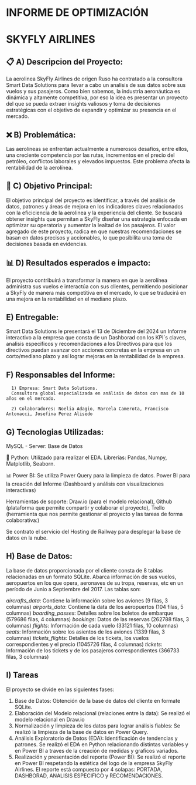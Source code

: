 
<p style="font-family: Verdana, sans-serif; font-size: 14px;">
  
# **INFORME DE OPTIMIZACIÓN**

<p style="font-family: Verdana, sans-serif; font-size: 12px;">
  
# **SKYFLY AIRLINES**

## 📋 A) Descripcion del Proyecto:

La aerolinea SkyFly Airlines de origen Ruso ha contratado a la consultora Smart Data Solutions para llevar a cabo un analisis de sus datos sobre sus vuelos y sus pasajeros. Como bien sabemos, la industria aeronáutica es dinámica y altamente competitiva, por eso la idea es presentar un proyecto del que se pueda extraer insights valiosos y toma de decisiones estratégicas con el objetivo de expandir y optimizar su presencia en el mercado. 

## ❌ B) Problemática: 

Las aerolíneas se enfrentan actualmente a numerosos desafíos, entre ellos, una creciente competencia por las rutas, incrementos en el precio del petróleo, conflictos laborales y elevados impuestos. Este problema afecta la rentabilidad de la aerolínea. 

## 🎯 C) Objetivo Principal:

El objetivo principal del proyecto es identificar, a través del análisis de datos, patrones y áreas de mejora en los indicadores claves relacionados con la eficiciencia de la aerolinea y la experiencia del cliente. Se buscará obtener insights que permitan a SkyFly diseñar una estrategia enfocada en optimizar su operatoria y aumentar la lealtad de los pasajeros.
El valor agregado de este proyecto, radica en que nuestras recomendaciones se basan en datos precisos y accionables, lo que posibilita una toma de decisiones basada en evidencias.

## 📊 D) Resultados esperados e impacto:

El proyecto contribuirá a transformar la manera en que la aerolínea administra sus vuelos e interactúa con sus clientes, permitiendo posicionar a SkyFly de manera más competitiva en el mercado, lo que se traducirá en una mejora en la rentabilidad en el mediano plazo.

## E) Entregable: 

Smart Data Solutions le presentará el 13 de Diciembre del 2024 un Informe interactivo a la empresa que consta de un Dashborad con los KPI´s claves, analisis especificos y recomendaciones a los Directivos para que los directivos puedan avanzar con acciones concretas en la empresa en un corto/mediano plazo y así lograr mejoras en la rentabilidad de la empresa.

## F) Responsables del Informe:

      1) Empresa: Smart Data Solutions.
      Consultora global especializada en análisis de datos con mas de 10 años en el mercado.
      
      2) Colaboradores: Noelia Adagio, Marcela Camerota, Francisco Antonacci, Josefina Perez Alisedo

## G) Tecnologias Utilizadas:

MySQL - Server: Base de Datos

🐍 Python: Utilizado para realizar el EDA. Librerías: Pandas, Numpy, Matplotlib, Seaborn.

📊 Power BI: Se utiliza Power Query para la limpieza de datos. Power BI para la creación del Informe (Dashboard y análisis con visualizaciones interactivas)

Herramientas de soporte: Draw.io (para el modelo relacional), Github (plataforma que permite compartir y colaborar el proyecto), Trello (herramienta que nos permite gestionar el proyecto y las tareas de forma colaborativa:)

Se contrato el servicio del Hosting de Railway para desplegar la base de datos en la nube.

## H) Base de Datos:
La base de datos proporcionada por el cliente consta de 8 tablas relacionadas en un formato SQLite.  Abarca información de sus vuelos, aeropuertos en los que opera, aeronaves de su tropa, reservas, etc en un período de Junio a Septiembre del 2017. Las tablas son:

  _aircrafts_data_: Contiene la información sobre los aviones (9 filas, 3 columnas)
  _airports_data_: Contiene la data de los aeropuertos (104 filas, 5 columnas)
  _boarding_passes_: Detalles sobre los boletos de embarque (579686 filas, 4 columnas)
  _bookings_: Datos de las reservas (262788 filas, 3 columnas)
  _flights_: Información de cada vuelo (33121 filas, 10 columnas)
  _seats_: Información sobre los asientos de los aviones (1339 filas, 3 columnas)
  _tickets_flights_: Detalles de los tickets, los vuelos correspondientes y el precio (1045726 filas, 4 columnas)
  _tickets_: Información de los tickets y de los pasajeros correspondientes (366733 filas, 3 columnas)



## I) Tareas
El proyecto se divide en las siguientes fases:

1. Base de Datos: Obtención de la base de datos del cliente en formate SQLite. 
2. Elaboración del Modelo relacional (relaciones entre la data): Se realizó el modelo relacional en Draw.io
3. Normalización y limpieza de los datos para lograr análisis fiables: Se realizó la limpieza de la base de datos en Power Query.
4. Análisis Exploratorio de Datos (EDA): Identificación de tendencias y patrones. Se realizó el EDA en Python relacionando distintas variables y en Power BI a traves de la creación de medidas y graficos variados.
5. Realización y presentación del reporte (Power BI): Se realizó el reporte en Power BI respetando la estética del logo de la empresa SkyFly Airlines. El reporte está compuesto por 4 solapas: PORTADA, DASHBORAD, ANALISIS ESPECIFICO y RECOMENDACIONES.


